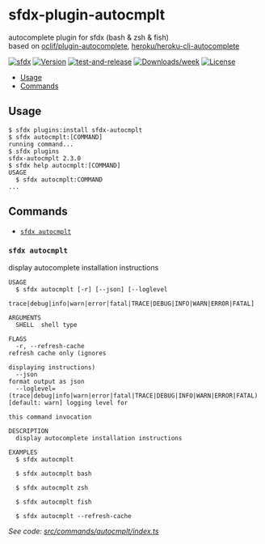 # sfdx-plugin-autocmplt

autocomplete plugin for sfdx (bash & zsh & fish)  
based on [oclif/plugin-autocomplete](https://github.com/oclif/plugin-autocomplete), [heroku/heroku-cli-autocomplete](https://github.com/heroku/heroku-cli-autocomplete)

[![sfdx](https://img.shields.io/badge/cli-sfdx-brightgreen.svg)](https://developer.salesforce.com/tools/sfdxcli)
[![Version](https://img.shields.io/npm/v/sfdx-autocmplt.svg)](https://npmjs.org/package/sfdx-autocmplt)
[![test-and-release](https://github.com/jayree/sfdx-autocomplete-plugin/actions/workflows/release.yml/badge.svg)](https://github.com/jayree/sfdx-autocomplete-plugin/actions/workflows/release.yml)
[![Downloads/week](https://img.shields.io/npm/dw/sfdx-autocmplt.svg)](https://npmjs.org/package/sfdx-autocmplt)
[![License](https://img.shields.io/npm/l/sfdx-autocmplt.svg)](https://github.com/jayree/sfdx-autocomplete-plugin/blob/master/package.json)

<!-- toc -->
* [Usage](#usage)
* [Commands](#commands)
<!-- tocstop -->

## Usage

<!-- usage -->
```sh-session
$ sfdx plugins:install sfdx-autocmplt
$ sfdx autocmplt:[COMMAND]
running command...
$ sfdx plugins
sfdx-autocmplt 2.3.0
$ sfdx help autocmplt:[COMMAND]
USAGE
  $ sfdx autocmplt:COMMAND
...
```
<!-- usagestop -->

## Commands
<!-- commands -->
* [`sfdx autocmplt`](#sfdx-autocmplt)

### `sfdx autocmplt`

display autocomplete installation instructions

```
USAGE
  $ sfdx autocmplt [-r] [--json] [--loglevel
    trace|debug|info|warn|error|fatal|TRACE|DEBUG|INFO|WARN|ERROR|FATAL]

ARGUMENTS
  SHELL  shell type

FLAGS
  -r, --refresh-cache                                                               refresh cache only (ignores
                                                                                    displaying instructions)
  --json                                                                            format output as json
  --loglevel=(trace|debug|info|warn|error|fatal|TRACE|DEBUG|INFO|WARN|ERROR|FATAL)  [default: warn] logging level for
                                                                                    this command invocation

DESCRIPTION
  display autocomplete installation instructions

EXAMPLES
  $ sfdx autocmplt

  $ sfdx autocmplt bash

  $ sfdx autocmplt zsh

  $ sfdx autocmplt fish

  $ sfdx autocmplt --refresh-cache
```

_See code: [src/commands/autocmplt/index.ts](https://github.com/jayree/sfdx-autocomplete-plugin/blob/v2.3.0/src/commands/autocmplt/index.ts)_
<!-- commandsstop -->
